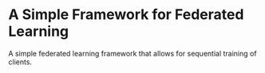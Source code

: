 # A Simple Framework for Federated Learning

A simple federated learning framework that allows for sequential training of clients. 
